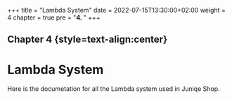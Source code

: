 +++
title = "Lambda System"
date = 2022-07-15T13:30:00+02:00
weight = 4
chapter = true
pre = "<b>4. </b>"
+++

## Chapter 4 {style=text-align:center}
# Lambda System


Here is the documetation for all the Lambda system used in Juniqe Shop.

